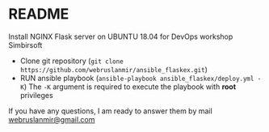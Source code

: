 # README #

Install NGINX Flask server on UBUNTU 18.04 for DevOps workshop Simbirsoft

* Clone git repository (```git clone https://github.com/webruslanmir/ansible_flaskex.git```)
* RUN ansible playbook (```ansible-playbook ansible_flaskex/deploy.yml -K```) The ``-K`` argument is required to execute the playbook with **root** privileges


If you have any questions, I am ready to answer them by mail webruslanmir@gmail.com